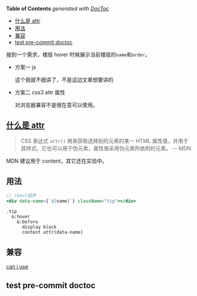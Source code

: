 <!-- START doctoc generated TOC please keep comment here to allow auto update -->
<!-- DON'T EDIT THIS SECTION, INSTEAD RE-RUN doctoc TO UPDATE -->

**Table of Contents** _generated with [DocToc](https://github.com/thlorenz/doctoc)_

- [什么是 attr](#%E4%BB%80%E4%B9%88%E6%98%AF-attr)
- [用法](#%E7%94%A8%E6%B3%95)
- [兼容](#%E5%85%BC%E5%AE%B9)
- [test pre-commit doctoc](#test-pre-commit-doctoc)

<!-- END doctoc generated TOC please keep comment here to allow auto update -->

接到一个需求，楼层 hover 时候展示当前楼层的`name`和`order`。

- 方案一 js

  这个我就不细讲了，不是这边文章想要讲的

- 方案二 css3 attr 属性

  对浏览器兼容不是很在意可以使用。

## [什么是 attr](https://developer.mozilla.org/zh-CN/docs/Web/CSS/attr)

> CSS 表达式 `attr()` 用来获取选择到的元素的某一 HTML 属性值，并用于其样式。它也可以用于伪元素，属性值采用伪元素所依附的元素。 -- MDN

MDN 建议用于 content，其它还在实验中。

## 用法

```jsx
// react组件
<div data-name={`${name}`} className="tip"></div>
```

```stylus
.tip
  &:hover
    &:before
      display block
      content attr(data-name)
```

## 兼容

[can i use](<https://caniuse.com/#search=attr()>)

## test pre-commit doctoc
